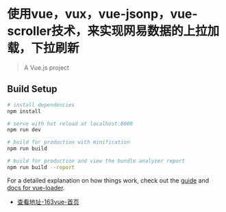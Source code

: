 # 使用vue，vux，vue-jsonp，vue-scroller技术，来实现网易数据的上拉加载，下拉刷新

> A Vue.js project

## Build Setup

``` bash
# install dependencies
npm install

# serve with hot reload at localhost:8080
npm run dev

# build for production with minification
npm run build

# build for production and view the bundle analyzer report
npm run build --report
```

For a detailed explanation on how things work, check out the [guide](http://vuejs-templates.github.io/webpack/) and [docs for vue-loader](http://vuejs.github.io/vue-loader).

* [查看地址-163vue-首页](https://zxtop.github.io/vue-vux-vue-jsonp-vue-scroller/dist/#/)
